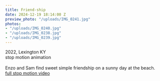 ```yaml
---
title: Friend-ship
date: 2024-12-19 18:14:00 Z
preview_photo: "/uploads/IMG_0241.jpg"
photos:
- "/uploads/IMG_0240.jpg"
- "/uploads/IMG_0238.jpg"
- "/uploads/IMG_0239.jpg"
---
```


2022, Lexington KY <br>
stop motion animation <br>
<br>
Enzo and Sam find sweet simple friendship on a sunny day at the beach.
<br>
[full stop motion video](https://youtu.be/fQoIU8Luq64) 